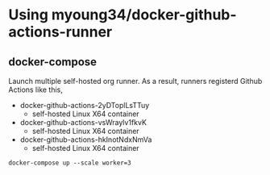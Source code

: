 # Using myoung34/docker-github-actions-runner

## docker-compose
Launch multiple self-hosted org runner.
As a result, runners registerd Github Actions like this,

- docker-github-actions-2yDToplLsTTuy
  - self-hosted Linux X64 container
- docker-github-actions-vsWraylv1fkvK
  - self-hosted Linux X64 container
- docker-github-actions-hkInotNdxNmVa
  - self-hosted Linux X64 container


```
docker-compose up --scale worker=3
```
